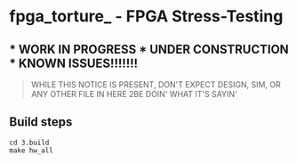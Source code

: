 # fpga_torture_ - FPGA Stress-Testing

## * WORK IN PROGRESS * UNDER CONSTRUCTION * KNOWN ISSUES!!!!!!!
> WHILE THIS NOTICE IS PRESENT, DON'T EXPECT DESIGN, SIM, OR ANY OTHER FILE IN HERE 2BE DOIN' WHAT IT'S SAYIN'

## Build steps
```
cd 3.build
make hw_all
```